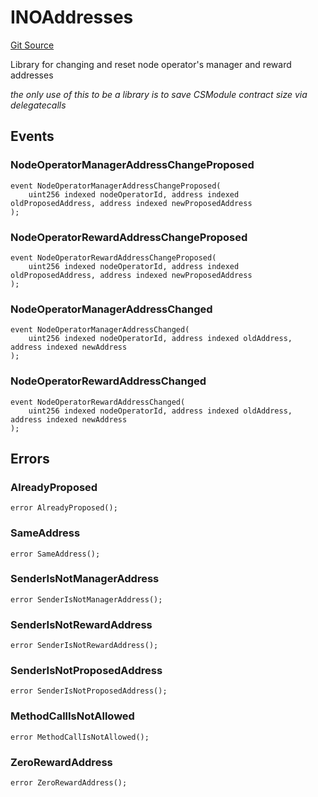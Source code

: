 # INOAddresses
[Git Source](https://github.com/lidofinance/community-staking-module/blob/d9f9dfd1023f7776110e7eb983ac3b5174e93893/src/lib/NOAddresses.sol)

Library for changing and reset node operator's manager and reward addresses

*the only use of this to be a library is to save CSModule contract size via delegatecalls*


## Events
### NodeOperatorManagerAddressChangeProposed

```solidity
event NodeOperatorManagerAddressChangeProposed(
    uint256 indexed nodeOperatorId, address indexed oldProposedAddress, address indexed newProposedAddress
);
```

### NodeOperatorRewardAddressChangeProposed

```solidity
event NodeOperatorRewardAddressChangeProposed(
    uint256 indexed nodeOperatorId, address indexed oldProposedAddress, address indexed newProposedAddress
);
```

### NodeOperatorManagerAddressChanged

```solidity
event NodeOperatorManagerAddressChanged(
    uint256 indexed nodeOperatorId, address indexed oldAddress, address indexed newAddress
);
```

### NodeOperatorRewardAddressChanged

```solidity
event NodeOperatorRewardAddressChanged(
    uint256 indexed nodeOperatorId, address indexed oldAddress, address indexed newAddress
);
```

## Errors
### AlreadyProposed

```solidity
error AlreadyProposed();
```

### SameAddress

```solidity
error SameAddress();
```

### SenderIsNotManagerAddress

```solidity
error SenderIsNotManagerAddress();
```

### SenderIsNotRewardAddress

```solidity
error SenderIsNotRewardAddress();
```

### SenderIsNotProposedAddress

```solidity
error SenderIsNotProposedAddress();
```

### MethodCallIsNotAllowed

```solidity
error MethodCallIsNotAllowed();
```

### ZeroRewardAddress

```solidity
error ZeroRewardAddress();
```

